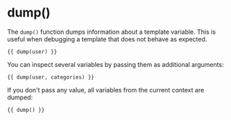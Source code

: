 # dump()

The `dump()` function dumps information about a template variable. This is useful when debugging a template that does not behave as expected.

```twig
{{ dump(user) }}
```

You can inspect several variables by passing them as additional arguments:

```twig
{{ dump(user, categories) }}
```

If you don't pass any value, all variables from the current context are dumped:

```twig
{{ dump() }}
```
